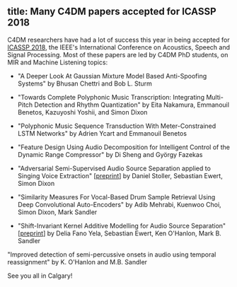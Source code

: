 title: Many C4DM papers accepted for ICASSP 2018
------------------

C4DM researchers have had a lot of success this year in being accepted for [ICASSP 2018](https://2018.ieeeicassp.org/),
the IEEE's International Conference on Acoustics, Speech and Signal Processing. 
Most of these papers are led by C4DM PhD students, on MIR and Machine Listening topics:

* "A Deeper Look At Gaussian Mixture Model Based Anti-Spoofing Systems"
by Bhusan Chettri and Bob L. Sturm

* "Towards Complete Polyphonic Music Transcription: Integrating Multi-Pitch Detection and Rhythm Quantization"
by Eita Nakamura, Emmanouil Benetos, Kazuyoshi Yoshii, and Simon Dixon

* "Polyphonic Music Sequence Transduction With Meter-Constrained LSTM Networks"
by Adrien Ycart and Emmanouil Benetos

* "Feature Design Using Audio Decomposition for Intelligent Control of the Dynamic Range Compressor"
by Di Sheng and György Fazekas

* "Adversarial Semi-Supervised Audio Source Separation applied to Singing Voice Extraction"
[[preprint](https://arxiv.org/abs/1711.00048)]
by Daniel Stoller, Sebastian Ewert, Simon Dixon

* "Similarity Measures For Vocal-Based Drum Sample Retrieval Using Deep Convolutional Auto-Encoders"
by Adib Mehrabi, Kuenwoo Choi, Simon Dixon, Mark Sandler

* "Shift-Invariant Kernel Additive Modelling for Audio Source Separation"
[[preprint](https://arxiv.org/abs/1711.00351)]
by Delia Fano Yela, Sebastian Ewert, Ken O'Hanlon, Mark B. Sandler

"Improved detection of semi-percussive onsets in audio using temporal reassignment"
by K. O'Hanlon and M.B. Sandler

See you all in Calgary!
